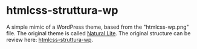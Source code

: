 # htmlcss-struttura-wp
A simple mimic of a WordPress theme, based from the "htmlcss-wp.png" file. The original theme is called [Natural Lite](https://organicthemes.com/demo/natural-lite/category/category/).
The original structure can be review here: [htmlcss-struttura-wp](https://github.com/ailequal/htmlcss-struttura-wp).


